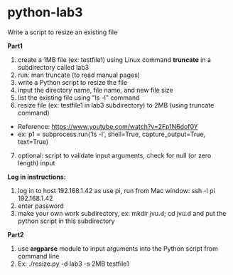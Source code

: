 # python-lab3

Write a script to resize an existing file

**Part1**

1. create a 1MB file (ex: testfile1) using Linux command **truncate** in a subdirectory called lab3
2. run: man truncate (to read manual pages)
3. write a Python script to resize the file
4. input the directory name, file name, and new file size
5. list the existing file using "ls -l" command
6. resize file (ex: testfile1 in lab3 subdirectory) to 2MB (using truncate command)
  - Reference:  https://www.youtube.com/watch?v=2Fp1N6dof0Y
  - ex: p1 = subprocess.run('ls -l', shell=True, capture_output=True, text=True)
7. optional: script to validate input arguments, check for null (or zero length) input

**Log in instructions:**

1. log in to host 192.168.1.42 as use pi, run from Mac window:  ssh -l pi 192.168.1.42
2. enter password
3. make your own work subdirectory, ex:  mkdir jvu.d; cd jvu.d and put the python script in this subdirectory

**Part2**

1. use **argparse** module to input arguments into the Python script from command line
2. Ex:  ./resize.py -d lab3 -s 2MB testfile1
